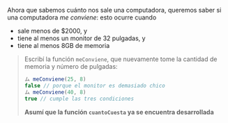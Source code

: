Ahora que sabemos cuánto nos sale una computadora, queremos saber si una computadora _me conviene_: esto ocurre cuando 

* sale menos de $2000, y
* tiene al menos un monitor de 32 pulgadas, y
* tiene al menos 8GB de memoria

> Escribí la función `meConviene`, que nuevamente tome la cantidad de memoria y número de pulgadas: 
> 
> ```javascript
> ム meConviene(25, 8)
> false // porque el monitor es demasiado chico
> ム meConviene(40, 8)
> true // cumple las tres condiciones
> ```
> 
> **Asumí que la función `cuantoCuesta` ya se encuentra desarrollada** 
